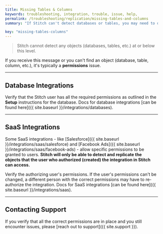 ```yaml
---
title: Missing Tables & Columns
keywords: troubleshooting, integration, trouble, issue, help,
permalink: /troubleshooting/replication/missing-tables-and-columns
summary: "If Stitch can't detect databases or tables, you may need to double-check your user's permission settings."

key: "missing-tables-columns"
---
```


> Stitch cannot detect any objects (databases, tables, etc.) at or below this level.

If you receive this message or you can't find an object (database, table, column, etc.), it's typically a **permissions** issue.

---

## Database Integrations
Verify that the Stitch user has all the required permissions as outlined in the **Setup** instructions for the database. Docs for database integrations [can be found here]({{ site.baseurl }}/integrations/databases).

---

## SaaS Integrations

Some SaaS integrations - like [Salesforce]({{ site.baseurl }}/integrations/saas/salesforce) and [Facebook Ads]({{ site.baseurl }}/integrations/saas/facebook-ads) - allow specific permissions to be granted to users. **Stitch will only be able to detect and replicate the objects that the user who authorized (created) the integration in Stitch can access.**

Verify the authorizing user's permissions. If the user's permissions can't be changed, a different person with the correct permissions may have to re-authorize the integration. Docs for SaaS integrations [can be found here]({{ site.baseurl }}/integrations/saas).

---

## Contacting Support

If you verify that all the correct permissions are in place and you still encounter issues, please [reach out to support]({{ site.support }}).
